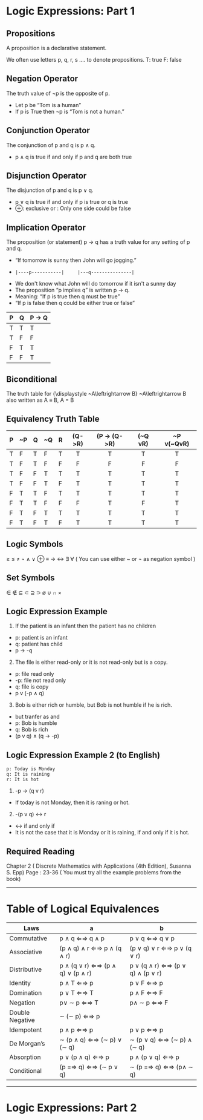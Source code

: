 # Logic Expressions: Part 1

## Propositions
A proposition is a declarative statement.

We often use letters p, q, r, s …. to denote propositions.
T: true F: false

## Negation Operator
The truth value of ¬p is the opposite of p.

- Let p be “Tom is a human”
- If p is True then ¬p is “Tom is not a human.”

## Conjunction Operator
The conjunction of p and q is p ∧ q.

- p ∧ q is true if and only if p and q are both true

## Disjunction Operator
The disjunction of p and q is p ∨ q. 

- p ∨ q is true if and only if p is true or q is true
- ⊕: exclusive or : Only one side could be false

## Implication Operator
The proposition (or statement) p → q has a truth value for
any setting of p and q.

- “If tomorrow is sunny then John will go jogging.”
-     |----p-----------|     |---q---------------|
- We don't know what John will do tomorrow if it isn't a sunny day
- The proposition “p implies q” is written p → q.
- Meaning: “If p is true then q must be true”
- “If p is false then q could be either true or false”

|P|Q|P -> Q|
|-|-|------|
|T|T|T|
|T|F|F|
|F|T|T|
|F|F|T|

## Biconditional
The truth table for {\displaystyle ~A\leftrightarrow B} ~A\leftrightarrow B also written as A ≡ B, A = B

## Equivalency Truth Table

|P|~P|Q|~Q|R|(Q->R)|(P -> (Q->R)|(~Q vR)|~P v(~QvR)|
|-|--|-|--|-|:----:|:----------:|:-----:|:--------:|
|T|F |T|F |T|T     |T           |T      |T         |
|T|F |T|F |F|F     |F           |F      |F         |
|T|F |F|T |T|T     |T           |T      |T         |
|T|F |F|T |F|T     |T           |T      |T         |
|F|T |T|F |T|T     |T           |T      |T         |
|F|T |T|F |F|F     |T           |F      |T         |
|F|T |F|T |T|T     |T           |T      |T         |
|F|T |F|T |F|T     |T           |T      |T         |


## Logic Symbols
≥ ≤ ≠ ¬ ∧ ∨ ⊕ ≡ → ↔ ∃ ∀ ( You can use either ~ or ¬ as negation symbol )

## Set Symbols
∈ ∉ ⊆ ⊂ ⊇ ⊃ ∅ ∪ ∩ ×

## Logic Expression Example
1. If the patient is an infant then the patient has no children

- p: patient is an infant
- q: patient has child
- p -> -q

2. The file is either read-only or it is not read-only but is a copy.
- p: file read only
- -p: file not read only
- q: file is copy
- p v (-p ∧ q)

3. Bob is either rich or humble, but Bob is not humble if he is rich.
- but tranfer as and
- p: Bob is humble
- q: Bob is rich
- (p v q) ∧ (q -> -p)

## Logic Expression Example 2 (to English)
```
p: Today is Monday
q: It is raining
r: It is hot
```
1. -p -> (q v r)
- If today is not Monday, then it is raning or hot.

2. -(p v q) <-> r
- <-> if and only if
- It is not the case that it is Monday or it is raining, if and only if it is hot.

## Required Reading 
Chapter 2 ( Discrete Mathematics with Applications (4th Edition), Susanna S. Epp) Page : 23-36 ( You must try all the example problems from the book) 

***

# Table of Logical Equivalences
| Laws| a | b |
|-----|---|---|
|Commutative| p ∧ q ⇐⇒ q ∧ p | p ∨ q ⇐⇒ q ∨ p |
|Associative| (p ∧ q) ∧ r ⇐⇒ p ∧ (q ∧ r) | (p ∨ q) ∨ r ⇐⇒ p ∨ (q ∨ r)|
|Distributive| p ∧ (q ∨ r) ⇐⇒ (p ∧ q) ∨ (p ∧ r)| p ∨ (q ∧ r) ⇐⇒ (p ∨ q) ∧ (p ∨ r)|
|Identity| p ∧ T ⇐⇒ p | p ∨ F ⇐⇒ p |
|Domination| p ∨ T ⇐⇒ T | p ∧ F ⇐⇒ F|
|Negation| p∨ ∼ p ⇐⇒ T | p∧ ∼ p ⇐⇒ F |
|Double Negative| ∼ (∼ p) ⇐⇒ p | |
|Idempotent| p ∧ p ⇐⇒ p  | p ∨ p ⇐⇒ p|
|De Morgan’s| ∼ (p ∧ q) ⇐⇒ (∼ p) ∨ (∼ q) | ∼ (p ∨ q) ⇐⇒ (∼ p) ∧ (∼ q)|
|Absorption| p ∨ (p ∧ q) ⇐⇒ p | p ∧ (p ∨ q) ⇐⇒ p|
|Conditional| (p =⇒ q) ⇐⇒ (∼ p ∨ q)  |∼ (p =⇒ q) ⇐⇒ (p∧ ∼ q)|

***

# Logic Expressions: Part 2